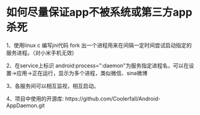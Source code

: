 <h1>如何尽量保证app不被系统或第三方app杀死</h1>
<p>1、使用linux c 编写jni代码 fork 出一个进程用来在间隔一定时间尝试启动指定的服务进程。（对小米手机无效)
<p>2、在service上标识 android:process=":daemon"为服务指定进程名，可以在设置->应用->正在运行，显示为多个进程，类似微信、sina微博
<p>3、各服务间可以相互监视，相互启动。
<p>4、项目中使用的开源库: https://github.com/Coolerfall/Android-AppDaemon.git

